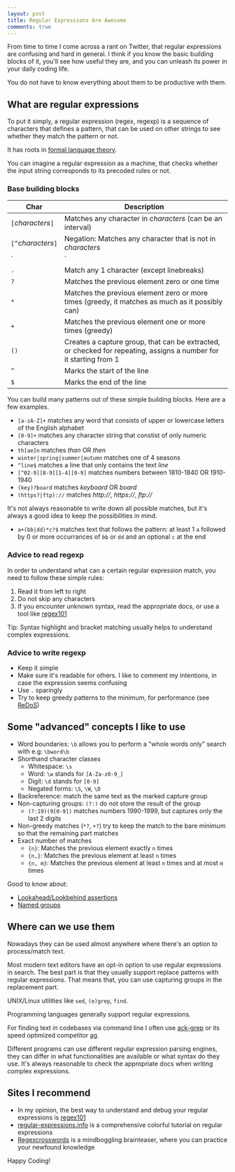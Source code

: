 ```yaml
---
layout: post
title: Regular Expressions Are Awesome
comments: true
---
```


From time to time I come across a rant on Twitter, that regular expressions are
confusing and hard in general. I think if you know the basic building blocks of it,
you'll see how useful they are, and you can unleash its power in your daily coding life.

You do not have to know everything about them to be productive with them.

## What are regular expressions

To put it simply, a regular expression (regex, regexp) is a sequence of characters that defines a pattern, that can be used on other strings to see whether they match the pattern or not.

It has roots in [formal language theory](https://en.wikipedia.org/wiki/Regular_expression#History).

You can imagine a regular expression as a machine, that checks whether the input string corresponds to its precoded rules or not.

### Base building blocks

Char | Description
---- | ----
`[`*characters*`]`| Matches any character in *characters* (can be an interval)
`[^`*characters*`]`| Negation: Matches any character that is not in *characters*
`|` | Matches any one element separated by the pipe (`|`) character
`.` | Match any 1 character (except linebreaks)
`?` | Matches the previous element zero or one time
`*` | Matches the previous element zero or more times (greedy, it matches as much as it possibly can)
`+` | Matches the previous element one or more times (greedy)
`()`| Creates a capture group, that can be extracted, or checked for repeating, assigns a number for it starting from 1
`^` | Marks the start of the line
`$` | Marks the end of the line

You can build many patterns out of these simple building blocks. Here are a few examples.

- `[a-zA-Z]+` matches any word that consists of upper or lowercase letters of the English alphabet
- `[0-9]+` matches any character string that constist of only numeric characters
- `th[ae]n` matches *than* OR *then*
- `winter|spring|summer|autumn` matches one of 4 seasons
- `^line$` matches a line that only contains the text *line*
- `[^02-9][8-9][1-4][0-9]` matches numbers between 1810-1840 OR 1910-1940
- `(key)?board` matches *keyboard* OR *board*
- `(https?|ftp)://` matches *http://*, *https://*, *ftp://*

It's not always reasonable to write down all possible matches, but it's always a good idea to keep the possibilities in mind.

- `a+(bb|dd)*c?$` matches text that follows the pattern: at least 1 `a` followed by 0 or more occurrances of `bb` or `dd` and an optional `c` at the end

### Advice to read regexp

In order to understand what can a certain regular expression match, you need to follow these simple rules:

1. Read it from left to right
1. Do not skip any characters
1. If you encounter unknown syntax, read the appropriate docs, or use a tool like [regex101](https://regex101.com/)

Tip: Syntax highlight and bracket matching usually helps to understand complex expressions.

### Advice to write regexp

- Keep it simple
- Make sure it's readable for others. I like to comment my intentions, in case the expression seems confusing
- Use `.` sparingly
- Try to keep greedy patterns to the minimum, for performance (see [ReDoS](https://en.wikipedia.org/wiki/ReDoS))

## Some "advanced" concepts I like to use

- Word boundaries: `\b` allows you to perform a "whole words only" search with e.g: `\bword\b`
- Shorthand character classes
  - Whitespace: `\s`
  - Word:  `\w` stands for `[A-Za-z0-9_]`
  - Digit: `\d` stands for `[0-9]`
  - Negated forms: `\S`, `\W`, `\D`
- Backreference: match the same text as the marked capture group
- Non-capturing groups: `(?:)` do not store the result of the group
  - `(?:19)(9[0-9])` matches numbers 1990-1999, but captures only the last 2 digits
- Non-greedy matches (`*?`, `+?`) try to keep the match to the bare minimum so that the remaining part matches
- Exact number of matches
  - `{n}`: Matches the previous element exactly `n` times
  - `{n,}`: Matches the previous element at least `n` times
  - `{n, m}`: Matches the previous element at least `n` times and at most `m` times

Good to know about:

- [Lookahead/Lookbehind assertions](https://www.regular-expressions.info/lookaround.html)
- [Named groups](https://www.regular-expressions.info/named.html)

## Where can we use them

Nowadays they can be used almost anywhere where there's an option to process/match text.

Most modern text editors have an opt-in option to use regular expressions in search.
The best part is that they usually support replace patterns with regular expressions.
That means that, you can use capturing groups in the replacement part.

UNIX/Linux utilities like `sed`, `(e)grep`, `find`.

Programming languages generally support regular expressions.

For finding text in codebases via command line I often use [ack-grep](https://beyondgrep.com/) or its speed optimized competitor [ag](https://github.com/ggreer/the_silver_searcher).

Different programs can use different regular expression parsing engines, they can differ in what functionalities are available or what syntax do they use. It's always reasonable to check the appropriate docs when writing complex expressions.

## Sites I recommend

- In my opinion, the best way to understand and debug your regular expressions is [regex101](https://regex101.com/)
- [regular-expressions.info](https://www.regular-expressions.info/) is a comprehensive colorful tutorial on regular expressions
- [Regexcrosswords](https://regexcrossword.com/) is a mindboggling brainteaser, where you can practice your newfound knowledge

Happy Coding!
